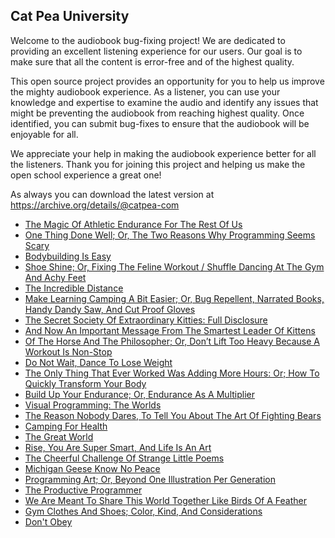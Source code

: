 Cat Pea University
---

Welcome to the audiobook bug-fixing project! We are dedicated to providing an excellent listening experience for our users. Our goal is to make sure that all the content is error-free and of the highest quality.

This open source project provides an opportunity for you to help us improve the mighty audiobook experience. As a listener, you can use your knowledge and expertise to examine the audio and identify any issues that might be preventing the audiobook from reaching highest quality. Once identified, you can submit bug-fixes to ensure that the audiobook will be enjoyable for all.

We appreciate your help in making the audiobook experience better for all the listeners. Thank you for joining this project and helping us make the open school experience a great one!

As always you can download the latest version at https://archive.org/details/@catpea-com

- [The Magic Of Athletic Endurance For The Rest Of Us](docs/poem-1430.mp3)
- [One Thing Done Well; Or, The Two Reasons Why Programming Seems Scary](docs/poem-1429.mp3)
- [Bodybuilding Is Easy](docs/poem-1428.mp3)
- [Shoe Shine; Or, Fixing The Feline Workout / Shuffle Dancing At The Gym And Achy Feet](docs/poem-1427.mp3)
- [The Incredible Distance](docs/poem-1426.mp3)
- [Make Learning Camping A Bit Easier; Or, Bug Repellent, Narrated Books, Handy Dandy Saw, And Cut Proof Gloves](docs/poem-1425.mp3)
- [The Secret Society Of Extraordinary Kitties: Full Disclosure](docs/poem-1424.mp3)
- [And Now An Important Message From The Smartest Leader Of Kittens](docs/poem-1423.mp3)
- [Of The Horse And The Philosopher; Or, Don’t Lift Too Heavy Because A Workout Is Non-Stop](docs/poem-1422.mp3)
- [Do Not Wait, Dance To Lose Weight](docs/poem-1421.mp3)
- [The Only Thing That Ever Worked Was Adding More Hours: Or; How To Quickly Transform Your Body](docs/poem-1420.mp3)
- [Build Up Your Endurance; Or, Endurance As A Multiplier](docs/poem-1419.mp3)
- [Visual Programming: The Worlds](docs/poem-1418.mp3)
- [The Reason Nobody Dares, To Tell You About The Art Of Fighting Bears](docs/poem-1417.mp3)
- [Camping For Health](docs/poem-1416.mp3)
- [The Great World](docs/poem-1415.mp3)
- [Rise, You Are Super Smart, And Life Is An Art](docs/poem-1414.mp3)
- [The Cheerful Challenge Of Strange Little Poems](docs/poem-1413.mp3)
- [Michigan Geese Know No Peace](docs/poem-1412.mp3)
- [Programming Art; Or, Beyond One Illustration Per Generation](docs/poem-1411.mp3)
- [The Productive Programmer](docs/poem-1410.mp3)
- [We Are Meant To Share This World Together Like Birds Of A Feather](docs/poem-1409.mp3)
- [Gym Clothes And Shoes; Color, Kind, And Considerations](docs/poem-1408.mp3)
- [Don't Obey](docs/poem-1407.mp3)

